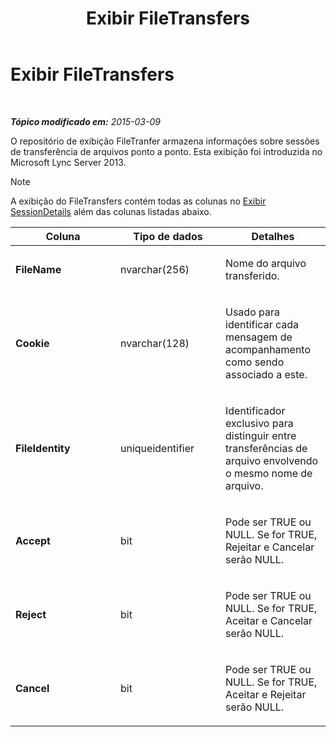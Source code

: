 ﻿---
title: Exibir FileTransfers
TOCTitle: Exibir FileTransfers
ms:assetid: e52c3ad0-152e-4a18-af1c-1aff0d205151
ms:mtpsurl: https://technet.microsoft.com/pt-br/library/JJ721914(v=OCS.15)
ms:contentKeyID: 49886445
ms.date: 05/19/2016
mtps_version: v=OCS.15
ms.translationtype: HT
---

# Exibir FileTransfers

 

_**Tópico modificado em:** 2015-03-09_

O repositório de exibição FileTranfer armazena informações sobre sessões de transferência de arquivos ponto a ponto. Esta exibição foi introduzida no Microsoft Lync Server 2013.

> [!NOTE]  
> A exibição do FileTransfers contém todas as colunas no <a href="lync-server-2013-sessiondetails-view.md">Exibir SessionDetails</a> além das colunas listadas abaixo.


<table>
<colgroup>
<col style="width: 33%" />
<col style="width: 33%" />
<col style="width: 33%" />
</colgroup>
<thead>
<tr class="header">
<th>Coluna</th>
<th>Tipo de dados</th>
<th>Detalhes</th>
</tr>
</thead>
<tbody>
<tr class="odd">
<td><p><strong>FileName</strong></p></td>
<td><p>nvarchar(256)</p></td>
<td><p>Nome do arquivo transferido.</p></td>
</tr>
<tr class="even">
<td><p><strong>Cookie</strong></p></td>
<td><p>nvarchar(128)</p></td>
<td><p>Usado para identificar cada mensagem de acompanhamento como sendo associado a este.</p></td>
</tr>
<tr class="odd">
<td><p><strong>FileIdentity</strong></p></td>
<td><p>uniqueidentifier</p></td>
<td><p>Identificador exclusivo para distinguir entre transferências de arquivo envolvendo o mesmo nome de arquivo.</p></td>
</tr>
<tr class="even">
<td><p><strong>Accept</strong></p></td>
<td><p>bit</p></td>
<td><p>Pode ser TRUE ou NULL. Se for TRUE, Rejeitar e Cancelar serão NULL.</p></td>
</tr>
<tr class="odd">
<td><p><strong>Reject</strong></p></td>
<td><p>bit</p></td>
<td><p>Pode ser TRUE ou NULL. Se for TRUE, Aceitar e Cancelar serão NULL.</p></td>
</tr>
<tr class="even">
<td><p><strong>Cancel</strong></p></td>
<td><p>bit</p></td>
<td><p>Pode ser TRUE ou NULL. Se for TRUE, Aceitar e Rejeitar serão NULL.</p></td>
</tr>
</tbody>
</table>

